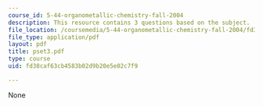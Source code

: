 ```yaml
---
course_id: 5-44-organometallic-chemistry-fall-2004
description: This resource contains 3 questions based on the subject.
file_location: /coursemedia/5-44-organometallic-chemistry-fall-2004/fd38caf63cb4583b02d9b20e5e02c7f9_pset3.pdf
file_type: application/pdf
layout: pdf
title: pset3.pdf
type: course
uid: fd38caf63cb4583b02d9b20e5e02c7f9

---
```

None